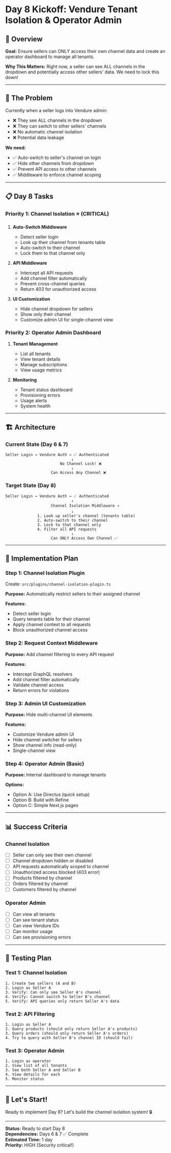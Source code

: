 # Day 8 Kickoff: Vendure Tenant Isolation & Operator Admin

## 🎯 Overview

**Goal:** Ensure sellers can ONLY access their own channel data and create an operator dashboard to manage all tenants.

**Why This Matters:** Right now, a seller can see ALL channels in the dropdown and potentially access other sellers' data. We need to lock this down!

---

## 🚨 The Problem

Currently when a seller logs into Vendure admin:
- ❌ They see ALL channels in the dropdown
- ❌ They can switch to other sellers' channels
- ❌ No automatic channel isolation
- ❌ Potential data leakage

**We need:**
- ✅ Auto-switch to seller's channel on login
- ✅ Hide other channels from dropdown
- ✅ Prevent API access to other channels
- ✅ Middleware to enforce channel scoping

---

## 📋 Day 8 Tasks

### Priority 1: Channel Isolation ⭐ (CRITICAL)

1. **Auto-Switch Middleware**
   - Detect seller login
   - Look up their channel from tenants table
   - Auto-switch to their channel
   - Lock them to that channel only

2. **API Middleware**
   - Intercept all API requests
   - Add channel filter automatically
   - Prevent cross-channel queries
   - Return 403 for unauthorized access

3. **UI Customization**
   - Hide channel dropdown for sellers
   - Show only their channel
   - Customize admin UI for single-channel view

### Priority 2: Operator Admin Dashboard

1. **Tenant Management**
   - List all tenants
   - View tenant details
   - Manage subscriptions
   - View usage metrics

2. **Monitoring**
   - Tenant status dashboard
   - Provisioning errors
   - Usage alerts
   - System health

---

## 🏗️ Architecture

### Current State (Day 6 & 7)
```
Seller Login → Vendure Auth → ✅ Authenticated
                             ↓
                        No Channel Lock! ❌
                             ↓
                    Can Access Any Channel ❌
```

### Target State (Day 8)
```
Seller Login → Vendure Auth → ✅ Authenticated
                             ↓
                    Channel Isolation Middleware ⭐
                             ↓
              1. Look up seller's channel (tenants table)
              2. Auto-switch to their channel
              3. Lock to that channel only
              4. Filter all API requests
                             ↓
                    Can ONLY Access Own Channel ✅
```

---

## 🔧 Implementation Plan

### Step 1: Channel Isolation Plugin

Create: `src/plugins/channel-isolation-plugin.ts`

**Purpose:** Automatically restrict sellers to their assigned channel

**Features:**
- Detect seller login
- Query tenants table for their channel
- Apply channel context to all requests
- Block unauthorized channel access

### Step 2: Request Context Middleware

**Purpose:** Add channel filtering to every API request

**Features:**
- Intercept GraphQL resolvers
- Add channel filter automatically
- Validate channel access
- Return errors for violations

### Step 3: Admin UI Customization

**Purpose:** Hide multi-channel UI elements

**Features:**
- Customize Vendure admin UI
- Hide channel switcher for sellers
- Show channel info (read-only)
- Single-channel view

### Step 4: Operator Admin (Basic)

**Purpose:** Internal dashboard to manage tenants

**Options:**
- Option A: Use Directus (quick setup)
- Option B: Build with Refine
- Option C: Simple Next.js pages

---

## 📊 Success Criteria

### Channel Isolation
- [ ] Seller can only see their own channel
- [ ] Channel dropdown hidden or disabled
- [ ] API requests automatically scoped to channel
- [ ] Unauthorized access blocked (403 error)
- [ ] Products filtered by channel
- [ ] Orders filtered by channel
- [ ] Customers filtered by channel

### Operator Admin
- [ ] Can view all tenants
- [ ] Can see tenant status
- [ ] Can view Vendure IDs
- [ ] Can monitor usage
- [ ] Can see provisioning errors

---

## 🧪 Testing Plan

### Test 1: Channel Isolation
```
1. Create two sellers (A and B)
2. Login as Seller A
3. Verify: Can only see Seller A's channel
4. Verify: Cannot switch to Seller B's channel
5. Verify: API queries only return Seller A's data
```

### Test 2: API Filtering
```
1. Login as Seller A
2. Query products (should only return Seller A's products)
3. Query orders (should only return Seller A's orders)
4. Try to query with Seller B's channel ID (should fail)
```

### Test 3: Operator Admin
```
1. Login as operator
2. View list of all tenants
3. See both Seller A and Seller B
4. View details for each
5. Monitor status
```

---

## 🚀 Let's Start!

Ready to implement Day 8? Let's build the channel isolation system! 🔒

---

**Status:** Ready to start Day 8  
**Dependencies:** Days 6 & 7 ✅ Complete  
**Estimated Time:** 1 day  
**Priority:** HIGH (Security critical!)

